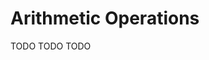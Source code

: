 # Arithmetic Operations

[//]: # (TODO)
<web-summary>TODO</web-summary>
<card-summary>TODO</card-summary>
<link-summary>TODO</link-summary>